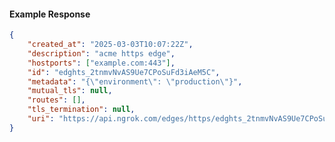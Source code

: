 <!-- Code generated for API Clients. DO NOT EDIT. -->

#### Example Response

```json
{
	"created_at": "2025-03-03T10:07:22Z",
	"description": "acme https edge",
	"hostports": ["example.com:443"],
	"id": "edghts_2tnmvNvAS9Ue7CPoSuFd3iAeM5C",
	"metadata": "{\"environment\": \"production\"}",
	"mutual_tls": null,
	"routes": [],
	"tls_termination": null,
	"uri": "https://api.ngrok.com/edges/https/edghts_2tnmvNvAS9Ue7CPoSuFd3iAeM5C"
}
```
